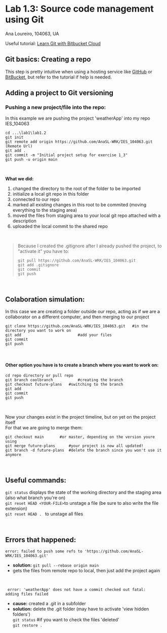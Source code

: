 # Lab 1.3: Source code management using Git

Ana Loureiro, 104063, UA

Useful tutorial: [Learn Git with Bitbucket Cloud](https://www.atlassian.com/git/tutorials/learn-git-with-bitbucket-cloud)


## Git basics: Creating a repo
 
 This step is pretty intuitive when using a hosting service like [GitHub](https://github.com) or [BitBucket](https://bitbucket.org), but refer to the tutorial if help is needed.
<br>

## Adding a project to Git versioning

### Pushing a new project/file into the repo:

In this example we are pushing the project 'weatherApp' into my repo IES_104063
<br>

```git
cd ...\lab1\lab1.2
git init   
git remote add origin https://github.com/AnaSL-WRK/IES_104063.git (Remote Url)   
git add . 
git commit -m "Initial project setup for exercise 1_3" 
git push -u origin main  
```

<br>

**What we did:**
1. changed the directory to the root of the folder to be imported 
2. initialize a local git repo in this folder
3. connected to our repo
4. marked all existing changes in this root to be commited (moving everything to the staging area)  
5. moved the files from staging area to your local git repo attached with a description
6. uploaded the local commit to the shared repo 
                   
<br>


> Because I created the .gitignore after I already pushed the project, to "activate it" you have to:
> ```
>git pull https://github.com/AnaSL-WRK/IES_104063.git  
>git add .gitignore  
>git commit  
>git push
>```
<br>

## Colaboration simulation:
    
In this case we are creating a folder outside our repo, acting as if we are a collaborator on a different computer, and then merging to our project

```
git clone https://github.com/AnaSL-WRK/IES_104063.git	#in the directory you want to work on
git add							#add your files
git commit 
git push
```
<br>

#### Other option you have is to create a **branch** where you want to work on:

```
cd repo directory or pull repo
git branch coolbranch       	#creating the branch
git checkout future-plans  	#switching to the branch
git add
git commit 
git push
```
<br>

Now your changes exist in the project timeline, but on yet on the project itself  
For that we are going to merge them:

```
git checkout main 		#or master, depending on the version youre using
git merge future-plans 		#your project is now all updated!
git branch -d future-plans 	#delete the branch since you won't use it anymore
```

<br>

## Useful commands:
```git status```		displays the state of the working directory and the staging area (also what branch you're on)  
```git reset HEAD <YOUR-FILE>```to unstage a file (be sure to also write the file extension)  
```git reset HEAD . ```		to unstage all files   

<br>

## Errors that happened:

```error: failed to push some refs to 'https://github.com/AnaSL-WRK/IES_104063.git'```  
- **solution:** ```git pull --rebase origin main```
- gets the files from remote repo to local, then just add the project again
<br>

<code> error: 'weatherApp' does not have a commit checked out 
	fatal: adding files failed</code>
	
- **cause:** created a .git  in a subfolder  
- **solution:** delete the .git folder (may have to activate 'view hidden folders')  
```git status```   #if you want to check the files 'deleted'  
```git restore . ```
